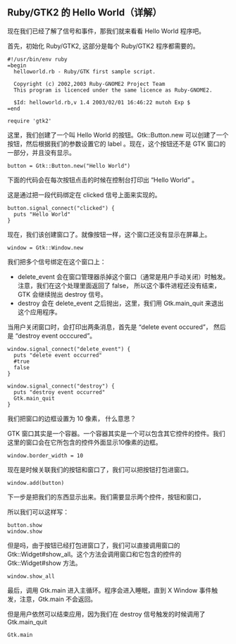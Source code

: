 ## Ruby/GTK2 的 Hello World（详解）

现在我们已经了解了信号和事件，那我们就来看看 Hello World 程序吧。

首先，初始化 Ruby/GTK2, 这部分是每个 Ruby/GTK2 程序都需要的。

    #!/usr/bin/env ruby
	=begin
	  helloworld.rb - Ruby/GTK first sample script.
	
	  Copyright (c) 2002,2003 Ruby-GNOME2 Project Team
	  This program is licenced under the same licence as Ruby-GNOME2.
	
	  $Id: helloworld.rb,v 1.4 2003/02/01 16:46:22 mutoh Exp $
	=end
	
	require 'gtk2'
	
这里，我们创建了一个叫 Hello World 的按钮。Gtk::Button.new 可以创建了一个按钮，然后根据我们的参数设置它的 label 。现在，这个按钮还不是 GTK 窗口的一部分，并且没有显示。

	button = Gtk::Button.new("Hello World")

下面的代码会在每次按钮点击的时候在控制台打印出 “Hello World” 。

这是通过把一段代码绑定在 clicked 信号上面来实现的。

	button.signal_connect("clicked") {
	  puts "Hello World"
	}

现在，我们该创建窗口了。就像按钮一样，这个窗口还没有显示在屏幕上。

	window = Gtk::Window.new
	
我们把多个信号绑定在这个窗口上：

+ delete_event 会在窗口管理器杀掉这个窗口（通常是用户手动关闭）时触发。注意，我们在这个处理里面返回了 false， 所以这个事件进程还没有结束， GTK 会继续抛出 destroy 信号。
+ destroy 会在 delete_event 之后抛出，这里，我们用 Gtk.main_quit 来退出这个应用程序。

当用户关闭窗口时，会打印出两条消息，首先是 “delete event occured”， 然后是 “destroy event occcured”。

	window.signal_connect("delete_event") {
	  puts "delete event occurred"
	  #true
	  false
	}
	
	window.signal_connect("destroy") {
	  puts "destroy event occurred"
	  Gtk.main_quit
	}

我们把窗口的边框设置为 10 像素， 什么意思？

GTK 窗口其实是一个容器。一个容器其实是一个可以包含其它控件的控件。我们这里的窗口会在它所包含的控件外面显示10像素的边框。

	window.border_width = 10

现在是时候关联我们的按钮和窗口了，我们可以把按钮打包进窗口。

	window.add(button)

下一步是把我们的东西显示出来。我们需要显示两个控件，按钮和窗口，

所以我们可以这样写：

	button.show
	window.show

但是吗，由于按钮已经打包进窗口了，我们可以直接调用窗口的 Gtk::Widget#show_all。这个方法会调用窗口和它包含的控件的 Gtk::Widget#show 方法。

	window.show_all

最后，调用 Gtk.main 进入主循环。程序会进入睡眠，直到 X Window 事件触发，注意，Gtk.main 不会返回。

但是用户依然可以结束应用，因为我们在 destroy 信号触发的时候调用了 Gtk.main_quit 

	Gtk.main
	